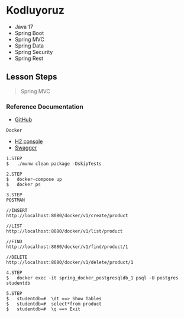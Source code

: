# Kodluyoruz
- Java 17
- Spring Boot
- Spring MVC
- Spring Data
- Spring Security
- Spring Rest

## Lesson Steps
>Spring MVC
>

### Reference Documentation
* [GitHub](https://github.com/codingisartt/SpringBoot)

```
Docker
```

* [H2 console](http://localhost:8080/h2-console/l)
* [Swagger](http//localhost:8080/swagger-ui.html)

```
1.STEP
$   ./mvnw clean package -DskipTests

2.STEP
$   docker-compose up
$   docker ps

3.STEP
POSTMAN

//INSERT
http://localhost:8080/docker/v1/create/product

//LIST
http://localhost:8080/docker/v1/list/product

//FIND
http://localhost:8080/docker/v1/find/product/1

//DELETE
http://localhost:8080/docker/v1/delete/product/1

4.STEP
$   docker exec -it spring_docker_postgresqldb_1 psql -U postgres studentdb

5.STEP
$   studentdb=#  \dt ==> Show Tables
$   studentdb=#  select*from product
$   studentdb=#  \q ==> Exit

```
